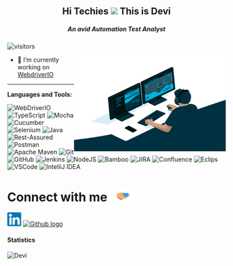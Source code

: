 <h2 align="center">Hi Techies <img src="https://github.com/TheDudeThatCode/TheDudeThatCode/blob/master/Assets/Hi.gif" width="29px"> This is Devi</h2>
<h5 align="center">An avid Automation Test Analyst </h5>

![visitors](https://visitor-badge.glitch.me/badge?page_id=devisenapati.devisenapati)

<img align="right" alt="GIF" src="https://github.com/devaryan125/devaryan125/blob/main/Artifacts/programmer.gif" width="350" height="220" />
  

- 🔭 I’m currently working on [WebdriverIO](https://github.com/devaryan125/WebDriverIOMochaTS)

<!--- 💻 I’m currently learning **Data structure and Algorithm**
- 📠 Reach out to me: [@devisenapati](https://www.linkedin.com/in/devisenapati/)
- 💬 Ask me about testing, I am happy to help
- 📔 Checkout my [Resume]()
- 🧾 My 2021 Goal : []
-->



---
**Languages and Tools:**

![WebDriverIO](https://img.shields.io/badge/WebDriverIO-EA5906.svg?&style=for-the-badge&logo=WebdriverIO&logoColor=white)
![TypeScript](https://img.shields.io/badge/-TypeScript-%233178C6?&style=for-the-badge&logo=Typescript&logoColor=white)
![Mocha](https://img.shields.io/badge/-Mocha-%238D6748?&style=for-the-badge&logo=Mocha&logoColor=white)
![Cucumber](https://img.shields.io/badge/-Cucumber-brightgreen?logo=cucumber&logoColor=white&style=for-the-badge)
![Selenium](https://img.shields.io/badge/selenium%20-CB02A.svg?&style=for-the-badge&logo=Selenium&logoColor=white)
![Java](https://img.shields.io/badge/-Java-%23007396?&style=for-the-badge&logo=Java&logoColor=white)
![Rest-Assured](https://img.shields.io/badge/-Rest%20Assured-4BA82E?&style=for-the-badge&logo=Java&logoColor=white)
![Postman](https://img.shields.io/badge/-Postman-%23FF6C37?&style=for-the-badge&logo=Postman&logoColor=white)
![Apache Maven](https://img.shields.io/badge/Apache%20Maven-C71A36.svg?&style=for-the-badge&logo=Apache%20Maven&logoColor=white)
![Git](https://img.shields.io/badge/git%20-%23F05032.svg?&style=for-the-badge&logo=git&logoColor=white)
![GitHub](https://img.shields.io/badge/-GitHub-%23181717?&style=for-the-badge&logo=GitHub&logoColor=white)
![Jenkins](https://img.shields.io/badge/-Jenkins-%23D24939?&style=for-the-badge&logo=Jenkins&logoColor=white)
![NodeJS](https://img.shields.io/badge/-Node.js-%23339933?&style=for-the-badge&logo=npm&logoColor=white)
![Bamboo](https://img.shields.io/badge/-Bamboo-%230052CC?&style=for-the-badge&logo=Bamboo&logoColor=white)
![JIRA](https://img.shields.io/badge/-JIRA-%230052CC?&style=for-the-badge&logo=JIRA&logoColor=white)
![Confluence](https://img.shields.io/badge/-Confluence-%230052CC?&style=for-the-badge&logo=confluence&logoColor=white)
![Eclips](https://img.shields.io/badge/Eclips%20IDE-%232C2255?&style=for-the-badge&logo=Eclipse%20IDE&logoColor=white)
![VSCode](https://img.shields.io/badge/-vscode-007ACC?style=for-the-badge&logo=visual-studio-code)
![IntelliJ IDEA](https://img.shields.io/badge/-IntelliJ%20IDEA-%23000000?&style=for-the-badge&logo=IntelliJ%20IDEA&logoColor=white)

# Connect with me<img src="https://github.com/devaryan125/devaryan125/blob/main/Artifacts/Handshake.gif" height="32px">

 [<img src="https://github.com/devaryan125/devaryan125/blob/main/Artifacts/Linkedin.svg" alt="Linkedin Logo" width="32">](https://www.linkedin.com/in/devisenapati/)   [<img src="https://cdn.svgporn.com/logos/github-icon.svg" alt="Github logo" width="34">](https://github.com/devaryan125) 


####  Statistics

<p align="left"> 
    <img src="https://github-readme-stats.vercel.app/api?username=devaryan125&count_private=true&show_icons=true&theme=tokyonight" alt="Devi" width="420"/> 
   <!-- <img src="https://github-readme-stats.vercel.app/api/top-langs/?username=devaryan125&hide=jupyter%20notebook,html,css&langs_count=8&layout=compact&theme=tokyonight" alt="Devi" height="165" /> -->
</p>
